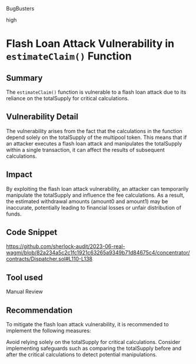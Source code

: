 BugBusters

high

# Flash Loan Attack Vulnerability in `estimateClaim()` Function

## Summary
The `estimateClaim()` function is vulnerable to a flash loan attack due to its reliance on the totalSupply for critical calculations.

## Vulnerability Detail
The vulnerability arises from the fact that the calculations in the function depend solely on the totalSupply of the multipool token. This means that if an attacker executes a flash loan attack and manipulates the totalSupply within a single transaction, it can affect the results of subsequent calculations.

## Impact
By exploiting the flash loan attack vulnerability, an attacker can temporarily manipulate the totalSupply and influence the fee calculations. As a result, the estimated withdrawal amounts (amount0 and amount1) may be inaccurate, potentially leading to financial losses or unfair distribution of funds.

## Code Snippet
https://github.com/sherlock-audit/2023-06-real-wagmi/blob/82a234a5c2c1fc1921c63265a9349b71d84675c4/concentrator/contracts/Dispatcher.sol#L110-L138

## Tool used

Manual Review

## Recommendation
To mitigate the flash loan attack vulnerability, it is recommended to implement the following measures:

Avoid relying solely on the totalSupply for critical calculations.
Consider implementing safeguards such as comparing the totalSupply before and after the critical calculations to detect potential manipulations.
